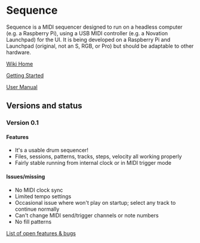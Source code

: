 # Sequence

Sequence is a MIDI sequencer designed to run on a headless computer (e.g. a Raspberry Pi), using a USB MIDI controller 
(e.g. a Novation Launchpad) for the UI. It is being developed on a Raspberry Pi and Launchpad (original, not an S, RGB, or Pro)
but should be adaptable to other hardware.

[Wiki Home](https://github.com/perkowitz/sequence/wiki)

[Getting Started](https://github.com/perkowitz/sequence/wiki/Getting%20Started)

[User Manual](https://github.com/perkowitz/sequence/wiki/User%20Manual)

## Versions and status

### Version 0.1

#### Features
- It's a usable drum sequencer!
- Files, sessions, patterns, tracks, steps, velocity all working properly
- Fairly stable running from internal clock or in MIDI trigger mode

#### Issues/missing
- No MIDI clock sync
- Limited tempo settings
- Occasional issue where won't play on startup; select any track to continue normally
- Can't change MIDI send/trigger channels or note numbers
- No fill patterns

[List of open features & bugs](https://github.com/perkowitz/sequence/issues?q=is%3Aissue+is%3Aopen+sort%3Aupdated-desc)

